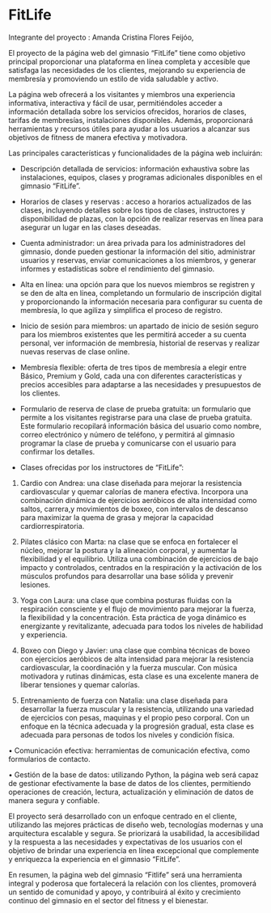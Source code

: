 # FitLife

Integrante del proyecto :
Amanda Cristina Flores Feijóo,



El proyecto de la página  web del gimnasio “FitLife” tiene como objetivo principal proporcionar una plataforma en línea completa y accesible que satisfaga las necesidades de los clientes, mejorando su experiencia de membresía y promoviendo un estilo de vida saludable y activo.

La página web ofrecerá a los visitantes y miembros una experiencia informativa, interactiva y fácil de usar, permitiéndoles acceder a información detallada sobre los servicios ofrecidos, horarios de clases, tarifas de membresías, instalaciones disponibles. Además, proporcionará herramientas y recursos útiles para ayudar a los usuarios a alcanzar sus objetivos de fitness de manera efectiva y motivadora.

Las principales características y funcionalidades de la página web incluirán:

- Descripción detallada de servicios: información exhaustiva sobre las instalaciones, equipos, clases y programas adicionales disponibles en el gimnasio “FitLife”.
- Horarios de clases y  reservas : acceso a horarios actualizados de las clases, incluyendo detalles sobre los tipos de clases, instructores y disponibilidad de plazas, con la opción de realizar reservas en línea para asegurar un lugar en las clases deseadas.
- Cuenta administrador: un área privada para los administradores del gimnasio, donde pueden gestionar la información del sitio, administrar usuarios y reservas, enviar comunicaciones a los miembros, y generar informes y estadísticas sobre el rendimiento del gimnasio.
- Alta en línea: una opción para que los nuevos miembros se registren y se den de alta en línea, completando un formulario de inscripción digital y proporcionando la información necesaria para configurar su cuenta de membresía, lo que agiliza y simplifica el proceso de registro.
- Inicio de sesión para miembros: un apartado de inicio de sesión seguro para los miembros existentes que les permitirá acceder a su cuenta personal, ver información de membresía, historial de reservas y realizar nuevas reservas de clase online. 
- Membresía flexible: oferta de tres tipos de membresía a elegir entre Básico, Premium y Gold, cada una con diferentes características y precios accesibles para adaptarse a las necesidades y presupuestos de los clientes.
- Formulario de reserva de clase de prueba gratuita: un formulario que permite a los visitantes registrarse para una clase de prueba gratuita. Este formulario recopilará información básica del usuario como nombre, correo electrónico y número de teléfono, y permitirá al gimnasio programar la clase de prueba y comunicarse con el usuario para confirmar los detalles. 

- Clases ofrecidas por los instructores de “FitLife”:
  
1. Cardio con Andrea: una clase diseñada para mejorar la resistencia cardiovascular y quemar calorías de manera efectiva. Incorpora una combinación dinámica de ejercicios aeróbicos de alta intensidad como saltos, carrera,y movimientos de boxeo, con intervalos de descanso para maximizar la quema de grasa y mejorar la capacidad cardiorrespiratoria.

2.  Pilates clásico con Marta: na clase que se enfoca en fortalecer el núcleo, mejorar la postura y la alineación corporal, y aumentar la flexibilidad y el equilibrio. Utiliza una combinación de ejercicios de bajo impacto y controlados, centrados en la respiración y la activación de los músculos profundos para desarrollar una base sólida y prevenir lesiones. 

3. Yoga con Laura: una clase que combina posturas fluidas con la respiración consciente y el flujo de movimiento para mejorar la fuerza, la flexibilidad y la concentración. Esta práctica de yoga dinámico es energizante y revitalizante, adecuada para todos los niveles de habilidad y experiencia.

4. Boxeo con Diego y Javier:  una clase que combina técnicas de boxeo con ejercicios aeróbicos de alta intensidad para mejorar la resistencia cardiovascular, la coordinación y la fuerza muscular. Con música motivadora y rutinas dinámicas, esta clase es una excelente manera de liberar tensiones y quemar calorías.

5. Entrenamiento de fuerza con Natalia: una clase diseñada para desarrollar la fuerza muscular y la resistencia, utilizando una variedad de ejercicios con pesas, maquinas y el propio peso corporal. Con un enfoque en la técnica adecuada y la progresión gradual, esta clase es adecuada para personas de todos los niveles y condición física.

• Comunicación efectiva: herramientas de comunicación efectiva, como formularios de contacto.

• Gestión de la base de datos: utilizando Python, la página web será capaz de gestionar efectivamente la base de datos de los clientes, permitiendo operaciones de creación, lectura, actualización y eliminación de datos de manera segura y confiable.  


El proyecto será desarrollado con un enfoque centrado en el cliente, utilizando las mejores prácticas de diseño web, tecnologías modernas y una arquitectura escalable y segura. Se priorizará la usabilidad, la accesibilidad y la respuesta a las necesidades y expectativas de los usuarios con el objetivo de brindar una experiencia en línea excepcional que complemente y enriquezca la experiencia en el gimnasio “FitLife”.

En resumen, la página web del gimnasio “Fitlife” será una herramienta integral y poderosa que fortalecerá la relación con los clientes, promoverá un sentido de comunidad y apoyo, y contribuirá al éxito y crecimiento continuo del gimnasio en el sector del fitness y el bienestar.
